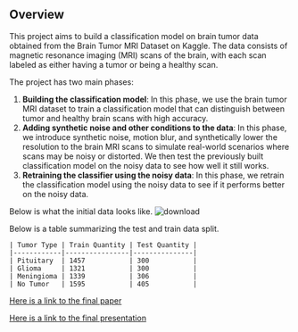 
## Overview
This project aims to build a classification model on brain tumor data obtained from the Brain Tumor MRI Dataset on Kaggle. The data consists of magnetic resonance imaging (MRI) scans of the brain, with each scan labeled as either having a tumor or being a healthy scan.

The project has two main phases:

1. **Building the classification model**: In this phase, we use the brain tumor MRI dataset to train a classification model that can distinguish between tumor and healthy brain scans with high accuracy.
2. **Adding synthetic noise and other conditions to the data**: In this phase, we introduce synthetic noise, motion blur, and synthetically lower the resolution to the brain MRI scans to simulate real-world scenarios where scans may be noisy or distorted. We then test the previously built classification model on the noisy data to see how well it still works.
3. **Retraining the classifier using the noisy data**: In this phase, we retrain the classification model using the noisy data to see if it performs better on the noisy data.


Below is what the initial data looks like. 
![download](https://user-images.githubusercontent.com/110945807/236569126-af423a77-7073-4dac-88e6-4db310ca36fa.png)

Below is a table summarizing the test and train data split. 

```
| Tumor Type | Train Quantity | Test Quantity |
|------------|----------------|---------------|
| Pituitary  | 1457           | 300           |
| Glioma     | 1321           | 300           |
| Meningioma | 1339           | 306           |
| No Tumor   | 1595           | 405           |
```

[Here is a link to the final paper](https://github.com/srt3264/Brain-Tumor-MRI-Classification/blob/main/Final_Paper.pdf)


[Here is a link to the final presentation](https://github.com/srt3264/Brain-Tumor-MRI-Classification/blob/main/ML%20imaging%20powerpoint.pdf)
